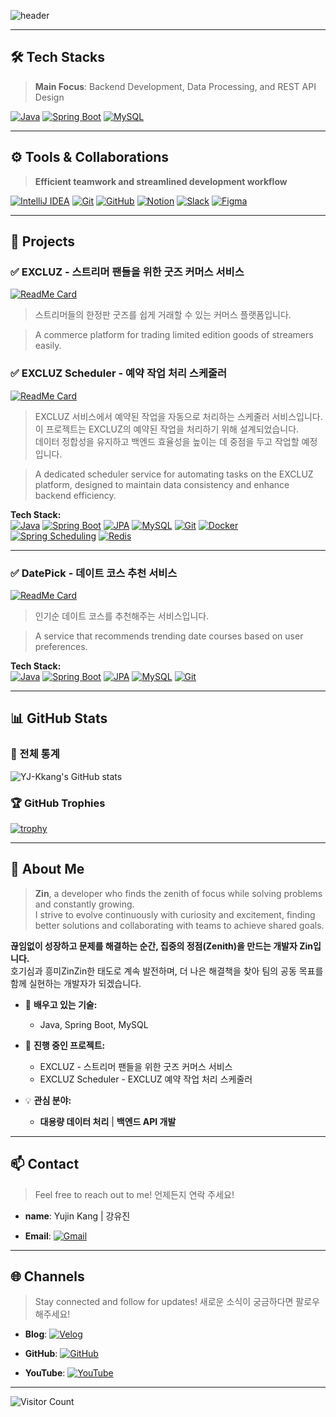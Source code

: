 
<!-- 헤더 -->
![header](https://capsule-render.vercel.app/api?type=waving&color=gradient&customColorList=10,3,6&height=200&section=header&text=Welcome%20to%20Zin's%20GitHub&fontSize=40&fontColor=FFFFFF&animation=twinkling)

---

## 🛠️ **Tech Stacks**
> **Main Focus**: Backend Development, Data Processing, and REST API Design

[![Java](https://img.shields.io/badge/Java-007396?style=for-the-badge&logo=java&logoColor=white)](https://www.oracle.com/java/)
[![Spring Boot](https://img.shields.io/badge/SpringBoot-6DB33F?style=for-the-badge&logo=springboot&logoColor=white)](https://spring.io/projects/spring-boot)
[![MySQL](https://img.shields.io/badge/MySQL-1E4C68?style=for-the-badge&logo=mysql&logoColor=white)](https://www.mysql.com/)

---

## ⚙️ **Tools & Collaborations**
> **Efficient teamwork and streamlined development workflow**

[![IntelliJ IDEA](https://img.shields.io/badge/IntelliJ%20IDEA-000000?style=for-the-badge&logo=intellijidea&logoColor=white)](https://www.jetbrains.com/idea/)
[![Git](https://img.shields.io/badge/Git-F05032?style=for-the-badge&logo=git&logoColor=white)](https://git-scm.com/)
[![GitHub](https://img.shields.io/badge/GitHub-181717?style=for-the-badge&logo=github&logoColor=white)](https://github.com/)
[![Notion](https://img.shields.io/badge/Notion-000000?style=for-the-badge&logo=notion&logoColor=white)](https://www.notion.so/)
[![Slack](https://img.shields.io/badge/Slack-4A154B?style=for-the-badge&logo=slack&logoColor=white)](https://slack.com/)
[![Figma](https://img.shields.io/badge/Figma-F24E1E?style=for-the-badge&logo=figma&logoColor=white)](https://www.figma.com/)

---

## 🚀 Projects

### ✅ **EXCLUZ - 스트리머 팬들을 위한 굿즈 커머스 서비스**
[![ReadMe Card](https://github-readme-stats.vercel.app/api/pin/?username=TrainH&repo=excluz&title_color=00796B&text_color=20A177&icon_color=F39C12&bg_color=FFFFFF)](https://github.com/TrainH/excluz)
> 스트리머들의 한정판 굿즈를 쉽게 거래할 수 있는 커머스 플랫폼입니다.

> A commerce platform for trading limited edition goods of streamers easily.

### ✅ **EXCLUZ Scheduler - 예약 작업 처리 스케줄러**
[![ReadMe Card](https://github-readme-stats.vercel.app/api/pin/?username=TrainH&repo=excluz-scheduler&title_color=00796B&text_color=20A177&icon_color=F39C12&bg_color=FFFFFF)](https://github.com/TrainH/excluz-scheduler)
> EXCLUZ 서비스에서 예약된 작업을 자동으로 처리하는 스케줄러 서비스입니다.  
>이 프로젝트는 EXCLUZ의 예약된 작업을 처리하기 위해 설계되었습니다.  
> 데이터 정합성을 유지하고 백엔드 효율성을 높이는 데 중점을 두고 작업할 예정입니다.

> A dedicated scheduler service for automating tasks on the EXCLUZ platform, designed to maintain data consistency and enhance backend efficiency.


**Tech Stack:**  
[![Java](https://img.shields.io/badge/Java-007396?style=flat&logo=java&logoColor=white)](https://www.oracle.com/java/)
[![Spring Boot](https://img.shields.io/badge/SpringBoot-6DB33F?style=flat&logo=springboot&logoColor=white)](https://spring.io/projects/spring-boot)
[![JPA](https://img.shields.io/badge/JPA-6D3F5B?style=flat)](https://jakarta.ee/specifications/persistence/)
[![MySQL](https://img.shields.io/badge/MySQL-1E4C68?style=flat&logo=mysql&logoColor=white)](https://www.mysql.com/)
[![Git](https://img.shields.io/badge/Git-F05032?style=flat&logo=git&logoColor=white)](https://git-scm.com/)
[![Docker](https://img.shields.io/badge/Docker-2496ED?style=flat&logo=docker&logoColor=white)](https://www.docker.com/)
[![Spring Scheduling](https://img.shields.io/badge/Spring%20Scheduling-6DB33F?style=flat&logo=spring&logoColor=white)](https://spring.io/guides/gs/scheduling-tasks/)
[![Redis](https://img.shields.io/badge/Redis-DC382D?style=flat&logo=redis&logoColor=white)](https://redis.io/)

---

### ✅ **DatePick - 데이트 코스 추천 서비스**
[![ReadMe Card](https://github-readme-stats.vercel.app/api/pin/?username=nuelbin&repo=DatePickProject&title_color=00796B&text_color=20A177&icon_color=F39C12&bg_color=FFFFFF)](https://github.com/nuelbin/DatePickProject)
> 인기순 데이트 코스를 추천해주는 서비스입니다.

> A service that recommends trending date courses based on user preferences.  

**Tech Stack:**  
[![Java](https://img.shields.io/badge/Java-007396?style=flat&logo=java&logoColor=white)](https://www.oracle.com/java/)
[![Spring Boot](https://img.shields.io/badge/SpringBoot-6DB33F?style=flat&logo=springboot&logoColor=white)](https://spring.io/projects/spring-boot)
[![JPA](https://img.shields.io/badge/JPA-6D3F5B?style=flat)](https://jakarta.ee/specifications/persistence/)
[![MySQL](https://img.shields.io/badge/MySQL-1E4C68?style=flat&logo=mysql&logoColor=white)](https://www.mysql.com/)
[![Git](https://img.shields.io/badge/Git-F05032?style=flat&logo=git&logoColor=white)](https://git-scm.com/)

---

## 📊 GitHub Stats
### 🌟 전체 통계
![YJ-Kkang's GitHub stats](https://github-readme-stats.vercel.app/api?username=YJ-Kkang&show_icons=true&theme=custom&title_color=00796B&text_color=20A177&icon_color=F39C12&bg_color=FFFFFF)

### 🏆 GitHub Trophies
[![trophy](https://github-profile-trophy.vercel.app/?username=YJ-Kkang&theme=chalk&row=2&column=3)](https://github.com/ryo-ma/github-profile-trophy)

---
## 👋 About Me

> **Zin**, a developer who finds the zenith of focus while solving problems and constantly growing.  
> I strive to evolve continuously with curiosity and excitement, finding better solutions and collaborating with teams to achieve shared goals.

**끊임없이 성장하고 문제를 해결하는 순간, 집중의 정점(Zenith)을 만드는 개발자 Zin입니다.**  
호기심과 흥미ZinZin한 태도로 계속 발전하며, 더 나은 해결책을 찾아 팀의 공동 목표를 함께 실현하는 개발자가 되겠습니다.

- 🌱 **배우고 있는 기술:**
  - Java, Spring Boot, MySQL

- 🔭 **진행 중인 프로젝트:**
  - EXCLUZ - 스트리머 팬들을 위한 굿즈 커머스 서비스
  - EXCLUZ Scheduler - EXCLUZ 예약 작업 처리 스케줄러

- 💡 **관심 분야:**
  - **대용량 데이터 처리** | **백엔드 API 개발**

---
## 📫 Contact
> Feel free to reach out to me! 언제든지 연락 주세요!
- **name**: Yujin Kang | 강유진

- **Email**: [![Gmail](https://img.shields.io/badge/Gmail-D14836?style=flat&logo=gmail&logoColor=white)](mailto:kyujin995@gmail.com)

---

## 🌐 Channels
> Stay connected and follow for updates! 새로운 소식이 궁금하다면 팔로우 해주세요!

- **Blog**: [![Velog](https://img.shields.io/badge/Velog-20C997?style=flat&logo=velog&logoColor=white)](https://velog.io/@yjkang)

- **GitHub**: [![GitHub](https://img.shields.io/badge/GitHub-181717?style=flat&logo=github&logoColor=white)](https://github.com/YJ-Kkang)

- **YouTube**: [![YouTube](https://img.shields.io/badge/YouTube-FF0000?style=flat&logo=youtube&logoColor=white)](https://www.youtube.com/channel/UCLpKldhW2m6PonpPDiPFMtw)

---

<!-- 깃허브 방문자 수 카운터 -->
![Visitor Count](https://komarev.com/ghpvc/?username=YJ-Kkang&color=00CED1)
